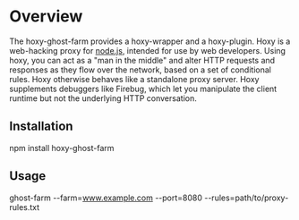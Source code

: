 # Overview

The hoxy-ghost-farm provides a hoxy-wrapper and a hoxy-plugin. Hoxy is a web-hacking proxy for [node.js](http://nodejs.org/), intended for use by web developers. Using hoxy, you can act as a "man in the middle" and alter HTTP requests and responses as they flow over the network, based on a set of conditional rules. Hoxy otherwise behaves like a standalone proxy server. Hoxy supplements debuggers like Firebug, which let you manipulate the client runtime but not the underlying HTTP conversation.

## Installation

npm install hoxy-ghost-farm

## Usage

ghost-farm --farm=www.example.com --port=8080 --rules=path/to/proxy-rules.txt

